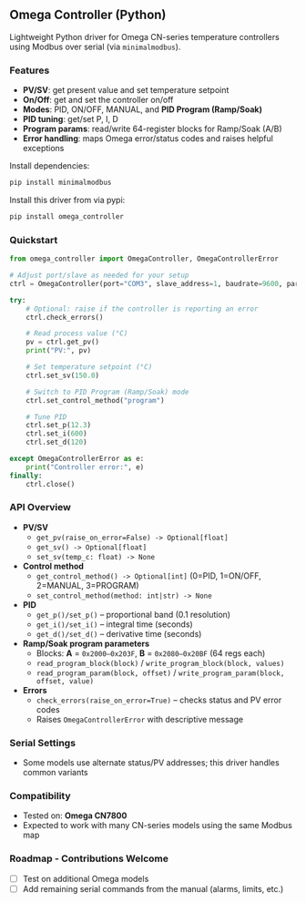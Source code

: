 ## Omega Controller (Python)

Lightweight Python driver for Omega CN-series temperature controllers using Modbus over serial (via `minimalmodbus`).

### Features
- **PV/SV**: get present value and set temperature setpoint
- **On/Off**: get and set the controller on/off
- **Modes**: PID, ON/OFF, MANUAL, and **PID Program (Ramp/Soak)**
- **PID tuning**: get/set P, I, D
- **Program params**: read/write 64-register blocks for Ramp/Soak (A/B)
- **Error handling**: maps Omega error/status codes and raises helpful exceptions

Install dependencies:
```bash
pip install minimalmodbus
```

Install this driver from via pypi:
```bash
pip install omega_controller
```

### Quickstart
```python
from omega_controller import OmegaController, OmegaControllerError

# Adjust port/slave as needed for your setup
ctrl = OmegaController(port="COM3", slave_address=1, baudrate=9600, parity="even", bytesize=7, stopbits=1, mode="ascii")

try:
    # Optional: raise if the controller is reporting an error
    ctrl.check_errors()

    # Read process value (°C)
    pv = ctrl.get_pv()
    print("PV:", pv)

    # Set temperature setpoint (°C)
    ctrl.set_sv(150.0)

    # Switch to PID Program (Ramp/Soak) mode
    ctrl.set_control_method("program")

    # Tune PID
    ctrl.set_p(12.3)
    ctrl.set_i(600)
    ctrl.set_d(120)

except OmegaControllerError as e:
    print("Controller error:", e)
finally:
    ctrl.close()
```

### API Overview
- **PV/SV**
  - `get_pv(raise_on_error=False) -> Optional[float]`
  - `get_sv() -> Optional[float]`
  - `set_sv(temp_c: float) -> None`
- **Control method**
  - `get_control_method() -> Optional[int]`  (0=PID, 1=ON/OFF, 2=MANUAL, 3=PROGRAM)
  - `set_control_method(method: int|str) -> None`
- **PID**
  - `get_p()/set_p()` – proportional band (0.1 resolution)
  - `get_i()/set_i()` – integral time (seconds)
  - `get_d()/set_d()` – derivative time (seconds)
- **Ramp/Soak program parameters**
  - Blocks: **A** = `0x2000–0x203F`, **B** = `0x2080–0x20BF` (64 regs each)
  - `read_program_block(block)` / `write_program_block(block, values)`
  - `read_program_param(block, offset)` / `write_program_param(block, offset, value)`
- **Errors**
  - `check_errors(raise_on_error=True)` – checks status and PV error codes
  - Raises `OmegaControllerError` with descriptive message

### Serial Settings
- Some models use alternate status/PV addresses; this driver handles common variants

### Compatibility
- Tested on: **Omega CN7800**
- Expected to work with many CN-series models using the same Modbus map

### Roadmap - Contributions Welcome
- [ ] Test on additional Omega models
- [ ] Add remaining serial commands from the manual (alarms, limits, etc.)